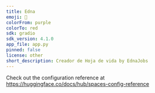 ```yaml
---
title: Edna
emoji: 🌟
colorFrom: purple
colorTo: red
sdk: gradio
sdk_version: 4.1.0
app_file: app.py
pinned: false
license: other
short_description: Creador de Hoja de vida by EdnaJobs
---
```


Check out the configuration reference at https://huggingface.co/docs/hub/spaces-config-reference